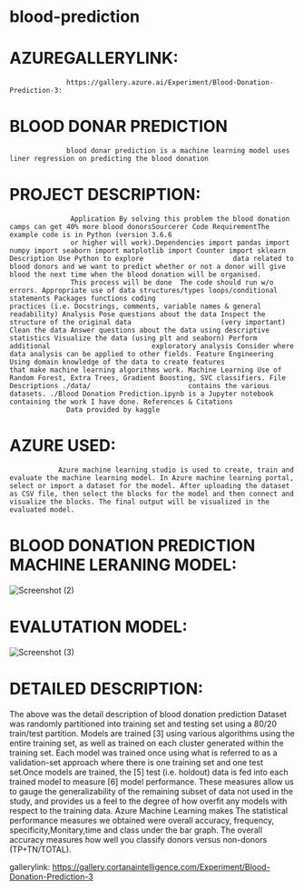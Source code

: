 # blood-prediction

# AZUREGALLERYLINK:
                  
                  https://gallery.azure.ai/Experiment/Blood-Donation-Prediction-3:
                  
 # BLOOD DONAR PREDICTION 
                  
                  blood donar prediction is a machine learning model uses liner regression on predicting the blood donation
                 
# PROJECT DESCRIPTION:

                   Application By solving this problem the blood donation camps can get 40% more blood donorsSourcerer Code RequirementThe example code is in Python (version 3.6.6 
                   or higher will work).Dependencies import pandas import numpy import seaborn import matplotlib import Counter import sklearn Description Use Python to explore                      data related to blood donors and we want to predict whether or not a donor will give blood the next time when the blood donation will be organised.
                   This process will be done  The code should run w/o errors. Appropriate use of data structures/types loops/conditional statements Packages functions coding                          practices (i.e. Docstrings, comments, variable names & general readability) Analysis Pose questions about the data Inspect the structure of the original data                      (very important) Clean the data Answer questions about the data using descriptive statistics Visualize the data (using plt and seaborn) Perform additional                         exploratory analysis Consider where data analysis can be applied to other fields. Feature Engineering Using domain knowledge of the data to create features                         that make machine learning algorithms work. Machine Learning Use of Random Forest, Extra Trees, Gradient Boosting, SVC classifiers. File Descriptions ./data/                        contains the various datasets. ./Blood Donation Prediction.ipynb is a Jupyter notebook containing the work I have done. References & Citations
                  Data provided by kaggle 

# AZURE USED:
     
                Azure machine learning studio is used to create, train and evaluate the machine learning model. In Azure machine learning portal, select or import a dataset for the model. After uploading the dataset as CSV file, then select the blocks for the model and then connect and visualize the blocks. The final output will be visualized in the     evaluated model.
                
# BLOOD DONATION PREDICTION MACHINE LERANING MODEL:

![Screenshot (2)](https://user-images.githubusercontent.com/89602631/153361208-9d77ecda-a796-4f15-9323-a18c98b18997.png)

# EVALUTATION MODEL:

![Screenshot (3)](https://user-images.githubusercontent.com/89602631/153362729-73d80d07-c4c8-4309-9353-24322274053f.png)
 
# DETAILED DESCRIPTION:

The above was the detail description of blood donation prediction Dataset was randomly partitioned into training set and testing set using a 80/20 train/test partition. Models are trained [3] using various algorithms using the entire training set, as well as trained on each cluster generated within the training set. Each model was trained once using what is referred to as a validation-set approach where there is one training set and one test set.Once models are trained, the [5] test (i.e. holdout) data is fed into each trained model to measure [6] model performance. These measures allow us to gauge the generalizability of the remaining subset of data not used in the study, and provides us a feel to the degree of how overfit any models with respect to the training data. Azure Machine Learning makes The statistical performance measures we obtained were overall accuracy, frequency, specificity,Monitary,time and class under the bar graph. The overall accuracy measures how well you classify donors versus non-donors (TP+TN/TOTAL).

gallerylink: https://gallery.cortanaintelligence.com/Experiment/Blood-Donation-Prediction-3 




    
                
   
   
   



